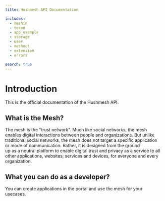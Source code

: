 ```yaml
---
title: Hushmesh API Documentation

includes:
  - meshin
  - token
  - app_example
  - storage
  - user
  - meshout
  - extension
  - errors

search: true
---
```


# Introduction

This is&nbsp;the official documentation of&nbsp;the Hushmesh API.


## What is the&nbsp;Mesh?

The mesh is&nbsp;the "trust network". Much like social networks, the mesh enables digital interactions between people and organizations. But unlike traditional social networks, the mesh does not target a&nbsp;specific application or&nbsp;mode of&nbsp;communication. Rather, it&nbsp;is&nbsp;designed from the ground up&nbsp;as&nbsp;a&nbsp;neutral platform to&nbsp;enable digital trust and privacy as&nbsp;a&nbsp;service to&nbsp;all other applications, websites, services and devices, for everyone and every organization.


## What you can do as&nbsp;a&nbsp;developer?

You can create applications in&nbsp;the portal and use the mesh for your usecases.
